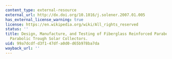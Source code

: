 ```yaml
---
content_type: external-resource
external_url: http://dx.doi.org/10.1016/j.solener.2007.01.005
has_external_license_warning: true
license: https://en.wikipedia.org/wiki/All_rights_reserved
status: ''
title: Design, Manufacture, and Testing of Fiberglass Reinforced Parabola Trough for
  Parabolic Trough Solar Collectors.
uid: 99a7dcdf-d3f1-47df-a0d0-d65b978ba7da
wayback_url: ''
---
```

